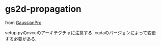 # gs2d-propagation

from [GaussianPro](https://github.com/kcheng1021/GaussianPro)

setup.pyのnvccのアーキテクチャに注意する.
cudaのバージョンによって変更する必要がある.
